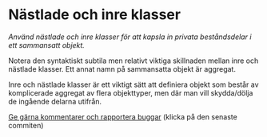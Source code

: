 # Nästlade och inre klasser

_Använd nästlade och inre klasser för att kapsla in privata beståndsdelar i ett sammansatt objekt._

Notera den syntaktiskt subtila men relativt viktiga skillnaden
mellan inre och nästlade klasser. Ett annat namn på sammansatta
objekt är aggregat.

Inre och nästlade klasser är ett viktigt sätt att definiera objekt
som består av komplicerade aggregat av flera objekttyper, men där
man vill skydda/dölja de ingående delarna utifrån.

[Ge gärna kommentarer och rapportera buggar](https://github.com/IOOPM-UU/achievements/commits/master/G17.md) (klicka på den senaste commiten)
